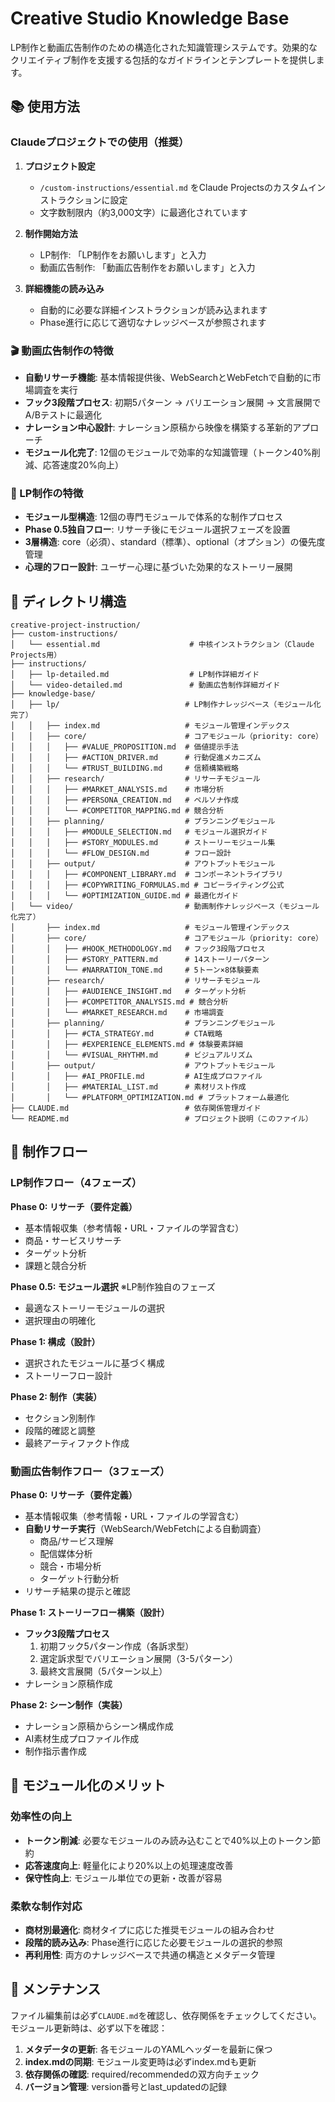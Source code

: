 # Creative Studio Knowledge Base

LP制作と動画広告制作のための構造化された知識管理システムです。効果的なクリエイティブ制作を支援する包括的なガイドラインとテンプレートを提供します。

## 📚 使用方法

### Claudeプロジェクトでの使用（推奨）

1. **プロジェクト設定**
   - `/custom-instructions/essential.md` をClaude Projectsのカスタムインストラクションに設定
   - 文字数制限内（約3,000文字）に最適化されています

2. **制作開始方法**
   - LP制作: 「LP制作をお願いします」と入力
   - 動画広告制作: 「動画広告制作をお願いします」と入力

3. **詳細機能の読み込み**
   - 自動的に必要な詳細インストラクションが読み込まれます
   - Phase進行に応じて適切なナレッジベースが参照されます

### 🎬 動画広告制作の特徴

- **自動リサーチ機能**: 基本情報提供後、WebSearchとWebFetchで自動的に市場調査を実行
- **フック3段階プロセス**: 初期5パターン → バリエーション展開 → 文言展開でA/Bテストに最適化
- **ナレーション中心設計**: ナレーション原稿から映像を構築する革新的アプローチ
- **モジュール化完了**: 12個のモジュールで効率的な知識管理（トークン40%削減、応答速度20%向上）

### 📄 LP制作の特徴

- **モジュール型構造**: 12個の専門モジュールで体系的な制作プロセス
- **Phase 0.5独自フロー**: リサーチ後にモジュール選択フェーズを設置
- **3層構造**: core（必須）、standard（標準）、optional（オプション）の優先度管理
- **心理的フロー設計**: ユーザー心理に基づいた効果的なストーリー展開


## 📂 ディレクトリ構造

```
creative-project-instruction/
├── custom-instructions/
│   └── essential.md                    # 中核インストラクション（Claude Projects用）
├── instructions/
│   ├── lp-detailed.md                  # LP制作詳細ガイド
│   └── video-detailed.md               # 動画広告制作詳細ガイド
├── knowledge-base/
│   ├── lp/                            # LP制作ナレッジベース（モジュール化完了）
│   │   ├── index.md                   # モジュール管理インデックス
│   │   ├── core/                      # コアモジュール（priority: core）
│   │   │   ├── #VALUE_PROPOSITION.md  # 価値提示手法
│   │   │   ├── #ACTION_DRIVER.md      # 行動促進メカニズム
│   │   │   └── #TRUST_BUILDING.md     # 信頼構築戦略
│   │   ├── research/                  # リサーチモジュール
│   │   │   ├── #MARKET_ANALYSIS.md    # 市場分析
│   │   │   ├── #PERSONA_CREATION.md   # ペルソナ作成
│   │   │   └── #COMPETITOR_MAPPING.md # 競合分析
│   │   ├── planning/                  # プランニングモジュール
│   │   │   ├── #MODULE_SELECTION.md   # モジュール選択ガイド
│   │   │   ├── #STORY_MODULES.md      # ストーリーモジュール集
│   │   │   └── #FLOW_DESIGN.md        # フロー設計
│   │   ├── output/                    # アウトプットモジュール
│   │   │   ├── #COMPONENT_LIBRARY.md  # コンポーネントライブラリ
│   │   │   ├── #COPYWRITING_FORMULAS.md # コピーライティング公式
│   │   │   └── #OPTIMIZATION_GUIDE.md # 最適化ガイド
│   └── video/                         # 動画制作ナレッジベース（モジュール化完了）
│       ├── index.md                   # モジュール管理インデックス
│       ├── core/                      # コアモジュール（priority: core）
│       │   ├── #HOOK_METHODOLOGY.md   # フック3段階プロセス
│       │   ├── #STORY_PATTERN.md      # 14ストーリーパターン
│       │   └── #NARRATION_TONE.md     # 5トーン×8体験要素
│       ├── research/                  # リサーチモジュール
│       │   ├── #AUDIENCE_INSIGHT.md   # ターゲット分析
│       │   ├── #COMPETITOR_ANALYSIS.md # 競合分析
│       │   └── #MARKET_RESEARCH.md    # 市場調査
│       ├── planning/                  # プランニングモジュール
│       │   ├── #CTA_STRATEGY.md       # CTA戦略
│       │   ├── #EXPERIENCE_ELEMENTS.md # 体験要素詳細
│       │   └── #VISUAL_RHYTHM.md      # ビジュアルリズム
│       ├── output/                    # アウトプットモジュール
│       │   ├── #AI_PROFILE.md         # AI生成プロファイル
│       │   ├── #MATERIAL_LIST.md      # 素材リスト作成
│       │   └── #PLATFORM_OPTIMIZATION.md # プラットフォーム最適化
├── CLAUDE.md                          # 依存関係管理ガイド
└── README.md                          # プロジェクト説明（このファイル）
```

## 🚀 制作フロー

### LP制作フロー（4フェーズ）

**Phase 0: リサーチ（要件定義）**
- 基本情報収集（参考情報・URL・ファイルの学習含む）
- 商品・サービスリサーチ
- ターゲット分析
- 課題と競合分析

**Phase 0.5: モジュール選択** ※LP制作独自のフェーズ
- 最適なストーリーモジュールの選択
- 選択理由の明確化

**Phase 1: 構成（設計）**
- 選択されたモジュールに基づく構成
- ストーリーフロー設計

**Phase 2: 制作（実装）**
- セクション別制作
- 段階的確認と調整
- 最終アーティファクト作成

### 動画広告制作フロー（3フェーズ）

**Phase 0: リサーチ（要件定義）**
- 基本情報収集（参考情報・URL・ファイルの学習含む）
- **自動リサーチ実行**（WebSearch/WebFetchによる自動調査）
  - 商品/サービス理解
  - 配信媒体分析
  - 競合・市場分析
  - ターゲット行動分析
- リサーチ結果の提示と確認

**Phase 1: ストーリーフロー構築（設計）**
- **フック3段階プロセス**
  1. 初期フック5パターン作成（各訴求型）
  2. 選定訴求型でバリエーション展開（3-5パターン）
  3. 最終文言展開（5パターン以上）
- ナレーション原稿作成

**Phase 2: シーン制作（実装）**
- ナレーション原稿からシーン構成作成
- AI素材生成プロファイル作成
- 制作指示書作成

## 🚨 モジュール化のメリット

### 効率性の向上
- **トークン削減**: 必要なモジュールのみ読み込むことで40%以上のトークン節約
- **応答速度向上**: 軽量化により20%以上の処理速度改善
- **保守性向上**: モジュール単位での更新・改善が容易

### 柔軟な制作対応
- **商材別最適化**: 商材タイプに応じた推奨モジュールの組み合わせ
- **段階的読み込み**: Phase進行に応じた必要モジュールの選択的参照
- **再利用性**: 両方のナレッジベースで共通の構造とメタデータ管理

## 🔧 メンテナンス

ファイル編集前は必ず`CLAUDE.md`を確認し、依存関係をチェックしてください。モジュール更新時は、必ず以下を確認：

1. **メタデータの更新**: 各モジュールのYAMLヘッダーを最新に保つ
2. **index.mdの同期**: モジュール変更時は必ずindex.mdも更新
3. **依存関係の確認**: required/recommendedの双方向チェック
4. **バージョン管理**: version番号とlast_updatedの記録